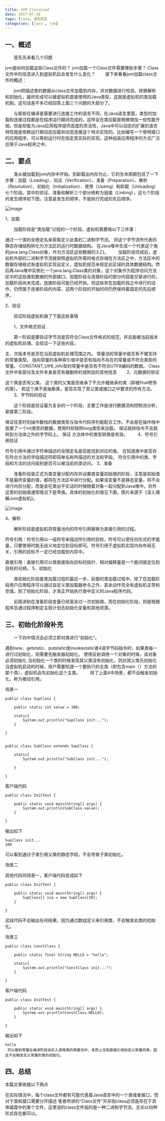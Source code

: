 ```yaml
---
title: JVM ClassLoad
date: 2017-07-28
tags: [java, 虚拟机]
categories: [java , jvm]
---
```

## 一、概述
　　首先先来看几个问题

jvm是如何加载这些Class文件的？
jvm加载一个Class文件需要哪些步骤？
Class文件中的信息进入到虚拟机后会发生什么变化？
　　接下来看看jvm加载class文件的概述：

　　jvm把描述类的数据从class文件加载到内存，并对数据进行校验，转换解析和初始化，最终形成可以被虚拟机直接使用的Java类型，这就是虚拟机的类加载机制。这句话差不多已经回答上面三个问题的大部分了。

　　与那些在编译是需要进行连接工作的语言不同，在Java语言里面，类型的加载和连接过程都是在程序运行期间完成的，这样会在类加载是稍微增加一些性能开销，但是却能为Java应用程序提供高度的灵活性，Java中可以动态的扩展的语言特性就是依赖运行期动态加载和动态连接这个特点实现的。比如编写一个使用接口的应用程序，可以等到运行时在指定其实际的实现。这种组装应用程序的方式广泛应用于Java程序之中。

## 二、要点
　　类从被加载到jvm内存中开始，到卸载出内存为止，它的生命周期包括了一下步骤：加载（Loading）、验证（Verification）、准备（Preparation）、解析（Resolution）、初始化（Initialization）、使用（Useing）和卸载（Unloading）七个阶段。其中的验证、准备和解析三个部分统称为链接（Linking），这七个阶段的发生顺序如下图，注意是发生的顺序，不是执行完成的先后顺序。

![image](http://otqvaruzt.bkt.clouddn.com/classload.1.png)

1、加载

　　加载阶段是“类加载”过程的一个阶段，虚拟机需要做以下三件事：

通过一个类的全限定名来获取定义此类的二进制字节流。
将这个字节流所代表的静态存储结构转化为方法区的运行时数据结构。
在Java堆中生成一个代表这个类的java.lang.Class对象，作为方法区这些数据的入口。
　　加载阶段完成后，虚拟机外部的二进制字节流就按照虚拟机所需的格式存储在方法区之中，方法区中的数据存储格式有虚拟机实现自定义，虚拟机规范未规定此区域的具体数据结构。然后再Java堆中实例化一个java.lang.Class类的对象，这个对象作为程序访问方法区中的这些类型数据的外部接口。加载阶段与连接阶段的部分内容是交替进行的，加载阶段尚未完成，连接阶段可能已经开始，但这些夹在加载阶段之中进行的动作，仍然属于连接阶段的内容，这两个阶段的开始时间仍然保持着固定的先后顺序。

2、验证

　　验证阶段虚拟机做了下面这些事情

　　1、文件格式验证

　　第一阶段是要验证字节流是否符合Class文件格式的规范，并且能被当前版本的虚拟机处理。会验证一下这些内容。

主、次版本号是否在当前虚拟机处理范围之内。
常量池的常量中是否有不被支持的常量类型。
指向常量的各种索引值中是否有指向不存在的常量或不符合类型的常量。
CONSTANT_Utf8_info型的常量中是否有不符合UTF8编码的数据。
Class文件中各部分及文件本身是否有被删除的或附加的其他信息
　　2、元数据的验证

这个类是否有父类。
这个类的父类是否继承了不允许被继承的类（即被final修饰的类）。
若这个类不是抽象类，是否实现了其父类或接口之中要求的所有方法。
　　3、字节码的验证

　　这个阶段是验证最为复杂的一个阶段，主要工作是进行数据流和控制流分析，紧接第二阶段。

保证任意时刻操作数栈的数据类型与指令代码序列能配合工作。不会是在操作栈中放置了一个int类型的数据，使用时却按照long类型来加载。
保证跳转指令不会跳转到方法体之外的字节码上。
保证 方法体中的类型转换是有效。
　　4、符号引用验证

符号引用中通过字符串描述的全限定名是否能找到对应的类。
在知道类中是否存在符合方法的字段描述符即简单名称所描述的方法和字段。
符合引用中的类、字段和方法的访问级别是否可以被当前的类访问。
3、准备

　　准备阶段是正式为类变量分配内存并设置类变量初始值的阶段，注意是初始值不是最终变量的值，都将在方法区中进行分配。如果该变量不是静态变量，将不会进行内存分配，而是会在类出乎实话的时候随着对象一起分配到Java堆中。另外这里的初始值通常情况下是零值。具体的初始化的值见下图，图片来源于《深入理解Jvm虚拟机》。

![image](http://otqvaruzt.bkt.clouddn.com/classload.2.png)

 4、解析

　　解析阶段是虚拟机将常量池内的符号引用替换为直接引用的过程。

 符号引用：符号引用以一组符号来描述所引用的目标，符号可以使任何形式的字面量，只要使用时能无歧义地定位到目标即可。符号引用于虚拟机实现内存布局无关，引用的目标不一定已经加载到内存中。

 直接引用：直接引用可以使直接指向目标的指针、相对偏移量是一个能间接定位到目标的句柄。
 5、初始化

 　　类初始化阶段是类加载过程的最后一步，前面的类加载过程中，除了在加载阶段用户应用程序可以通过自定义类加载器参与之外，其余动作完全有虚拟机主导和空值。到了初始化阶段，才真正开始执行类中定义的Java程序代码。

　　前面讲到在准备阶段变量已经富余过一次初始值，而在初始化阶段，则是根据程序员通过程序制定主观计划去初始化变量和其他资源。

## 三、初始化阶段补充
　　一下四中情况会必须立即对类进行“初始化”。

遇到new、getstatic、putstatic或invokestatic者4调字节码指令时，如果类每一进行过初始化，则需要先触发器初始化。
使用反射调用一个对象的时候，该对象必须初始化
当初始化一个类的时候发现其父类没有初始化，则对其父类先初始化
当虚拟机启动的时候，用户需要知道一个要执行的主类（即包含main（）方法的那个类），虚拟机会先初始化这个主类。
　　除了上面4中场景，都不会触发初始化，称为被动引用。

场景一

```
public class SupClass {

    public static int value = 100;
    
    static{
        System.out.println("SupClass init...");
    }
    
}


public class SubClass extends SupClass {
    
    static{
        System.out.println("SubClass init...");
        
    }
    
}
```
 客户端代码

```
public class InitTest {
    
    public static void main(String[] args) {
        System.out.println(SubClass.value);
    }
    
}
```
 输出如下
```
SupClass init...
100
```
 可以看到通过子类引用父类的静态字段，不会导致子类初始化。

 场景二

 其他代码同场景一，客户端代码变成如下

```
public class InitTest {
    
    public static void main(String[] args) {
        SupClass[] sca = new SupClass[10];
    }
    
}
```
 这段代码不会输出任何结果。因为通过数组定义来引用类，不会触发此类的初始化。

 场景三

```
public class ConstClass {

    public static final String HELLO = "hello";
    
    static{
        System.out.println("ConstClass init...");
    }
    
}
```
 客户端代码

```
public class InitTest {
    
    public static void main(String[] args) {
        System.out.println(ConstClass.HELLO);
    }
    
}
```
 输出如下
```
hello
 可以看到常量在编译阶段会存入调用类的常量池中，本质上没有直接引用到定义常量的类，因此不会触发定义常量的类的初始化。
```

## 四、总结
本篇文章依据以下两点

在实际情况中，每个class文件都有可能代表着Java语言中的一个类或者接口，而对于类和接口需要分开描述
笔者所讲的“Class文件”并非指class必须是存在于具体磁盘中的某个文件，这里说的class文件指的是一种二进制字节流，无论以何种形式存在都可以。